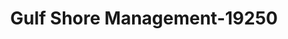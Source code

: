 ---
f_zip-code: 34231
f_state-code: FL
title: Gulf Shore Management-19250
f_phone: 941-926-0777
f_city-only: Sarasota
f_address: 4114 S Tamiami Trl Sarasota
f_location-unique-id: '19250'
slug: gulf-shore-management-19250
updated-on: '2024-05-30T13:46:58.046Z'
created-on: '2024-05-30T13:36:59.803Z'
published-on: '2024-05-30T13:54:32.469Z'
f_city-state: cms/city/sarasota-fl.md
f_company: cms/company/gulf-shore-management.md
f_state: cms/state/florida.md
layout: '[payday-loan].html'
tags: payday-loan
---